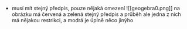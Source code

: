 - musí mít stejný předpis, pouze nějaká omezení
![[geogebra0.png]]
na obrázku má červená a zelená stejný předpis a průběh ale jedna z nich má nějakou restrikci, a modrá je úplně něco jinýho